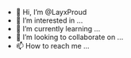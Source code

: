 - 👋 Hi, I’m @LayxProud
- 👀 I’m interested in ...
- 🌱 I’m currently learning ...
- 💞️ I’m looking to collaborate on ...
- 📫 How to reach me ...

<!---
LayxProud/LayxProud is a ✨ special ✨ repository because its `README.md` (this file) appears on your GitHub profile.
You can click the Preview link to take a look at your changes.
--->
